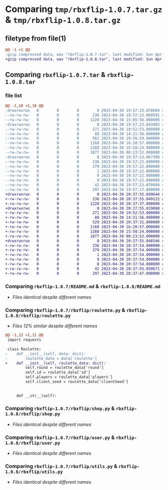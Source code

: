 # Comparing `tmp/rbxflip-1.0.7.tar.gz` & `tmp/rbxflip-1.0.8.tar.gz`

## filetype from file(1)

```diff
@@ -1 +1 @@
-gzip compressed data, was "rbxflip-1.0.7.tar", last modified: Sun Apr 30 19:57:23 2023, max compression
+gzip compressed data, was "rbxflip-1.0.8.tar", last modified: Sun Apr 30 20:37:55 2023, max compression
```

## Comparing `rbxflip-1.0.7.tar` & `rbxflip-1.0.8.tar`

### file list

```diff
@@ -1,18 +1,18 @@
-drwxrwxrwx   0        0        0        0 2023-04-30 19:57:23.070604 rbxflip-1.0.7/
--rw-rw-rw-   0        0        0      236 2023-04-30 19:57:23.069591 rbxflip-1.0.7/PKG-INFO
--rw-rw-rw-   0        0        0     1220 2023-04-30 15:05:56.000000 rbxflip-1.0.7/README.md
-drwxrwxrwx   0        0        0        0 2023-04-30 19:57:23.043403 rbxflip-1.0.7/rbxflip/
--rw-rw-rw-   0        0        0      271 2023-04-30 19:52:53.000000 rbxflip-1.0.7/rbxflip/__init__.py
--rw-rw-rw-   0        0        0       88 2023-04-30 14:21:56.000000 rbxflip-1.0.7/rbxflip/errors.py
--rw-rw-rw-   0        0        0      562 2023-04-30 19:56:59.000000 rbxflip-1.0.7/rbxflip/roulette.py
--rw-rw-rw-   0        0        0     1160 2023-04-30 16:20:57.000000 rbxflip-1.0.7/rbxflip/shop.py
--rw-rw-rw-   0        0        0     1288 2023-04-30 15:58:24.000000 rbxflip-1.0.7/rbxflip/user.py
--rw-rw-rw-   0        0        0     1877 2023-04-30 08:23:52.000000 rbxflip-1.0.7/rbxflip/utils.py
-drwxrwxrwx   0        0        0        0 2023-04-30 19:57:23.067398 rbxflip-1.0.7/rbxflip.egg-info/
--rw-rw-rw-   0        0        0      236 2023-04-30 19:57:22.000000 rbxflip-1.0.7/rbxflip.egg-info/PKG-INFO
--rw-rw-rw-   0        0        0      279 2023-04-30 19:57:22.000000 rbxflip-1.0.7/rbxflip.egg-info/SOURCES.txt
--rw-rw-rw-   0        0        0        1 2023-04-30 19:57:22.000000 rbxflip-1.0.7/rbxflip.egg-info/dependency_links.txt
--rw-rw-rw-   0        0        0        9 2023-04-30 19:57:22.000000 rbxflip-1.0.7/rbxflip.egg-info/requires.txt
--rw-rw-rw-   0        0        0        8 2023-04-30 19:57:22.000000 rbxflip-1.0.7/rbxflip.egg-info/top_level.txt
--rw-rw-rw-   0        0        0       42 2023-04-30 19:57:23.070604 rbxflip-1.0.7/setup.cfg
--rw-rw-rw-   0        0        0      297 2023-04-30 19:57:17.000000 rbxflip-1.0.7/setup.py
+drwxrwxrwx   0        0        0        0 2023-04-30 20:37:55.049644 rbxflip-1.0.8/
+-rw-rw-rw-   0        0        0      236 2023-04-30 20:37:55.049122 rbxflip-1.0.8/PKG-INFO
+-rw-rw-rw-   0        0        0     1220 2023-04-30 20:37:37.000000 rbxflip-1.0.8/README.md
+drwxrwxrwx   0        0        0        0 2023-04-30 20:37:55.019088 rbxflip-1.0.8/rbxflip/
+-rw-rw-rw-   0        0        0      271 2023-04-30 19:52:53.000000 rbxflip-1.0.8/rbxflip/__init__.py
+-rw-rw-rw-   0        0        0       88 2023-04-30 14:21:56.000000 rbxflip-1.0.8/rbxflip/errors.py
+-rw-rw-rw-   0        0        0      529 2023-04-30 20:37:31.000000 rbxflip-1.0.8/rbxflip/roulette.py
+-rw-rw-rw-   0        0        0     1160 2023-04-30 16:20:57.000000 rbxflip-1.0.8/rbxflip/shop.py
+-rw-rw-rw-   0        0        0     1288 2023-04-30 15:58:24.000000 rbxflip-1.0.8/rbxflip/user.py
+-rw-rw-rw-   0        0        0     1877 2023-04-30 08:23:52.000000 rbxflip-1.0.8/rbxflip/utils.py
+drwxrwxrwx   0        0        0        0 2023-04-30 20:37:55.046546 rbxflip-1.0.8/rbxflip.egg-info/
+-rw-rw-rw-   0        0        0      236 2023-04-30 20:37:54.000000 rbxflip-1.0.8/rbxflip.egg-info/PKG-INFO
+-rw-rw-rw-   0        0        0      279 2023-04-30 20:37:54.000000 rbxflip-1.0.8/rbxflip.egg-info/SOURCES.txt
+-rw-rw-rw-   0        0        0        1 2023-04-30 20:37:54.000000 rbxflip-1.0.8/rbxflip.egg-info/dependency_links.txt
+-rw-rw-rw-   0        0        0        9 2023-04-30 20:37:54.000000 rbxflip-1.0.8/rbxflip.egg-info/requires.txt
+-rw-rw-rw-   0        0        0        8 2023-04-30 20:37:54.000000 rbxflip-1.0.8/rbxflip.egg-info/top_level.txt
+-rw-rw-rw-   0        0        0       42 2023-04-30 20:37:55.050671 rbxflip-1.0.8/setup.cfg
+-rw-rw-rw-   0        0        0      297 2023-04-30 20:37:47.000000 rbxflip-1.0.8/setup.py
```

### Comparing `rbxflip-1.0.7/README.md` & `rbxflip-1.0.8/README.md`

 * *Files identical despite different names*

### Comparing `rbxflip-1.0.7/rbxflip/roulette.py` & `rbxflip-1.0.8/rbxflip/roulette.py`

 * *Files 12% similar despite different names*

```diff
@@ -1,12 +1,11 @@
 import requests
 
 class Roulette:
-    def __init__(self, data: dict):
-        roulette_data = data['roulette']
+    def __init__(self, roulette_data: dict):
         self.round = roulette_data['round']
         self.id = roulette_data['id']
         self.players = roulette_data['players']
         self.client_seed = roulette_data['clientSeed']
 
 
     def __str__(self):
```

### Comparing `rbxflip-1.0.7/rbxflip/shop.py` & `rbxflip-1.0.8/rbxflip/shop.py`

 * *Files identical despite different names*

### Comparing `rbxflip-1.0.7/rbxflip/user.py` & `rbxflip-1.0.8/rbxflip/user.py`

 * *Files identical despite different names*

### Comparing `rbxflip-1.0.7/rbxflip/utils.py` & `rbxflip-1.0.8/rbxflip/utils.py`

 * *Files identical despite different names*

